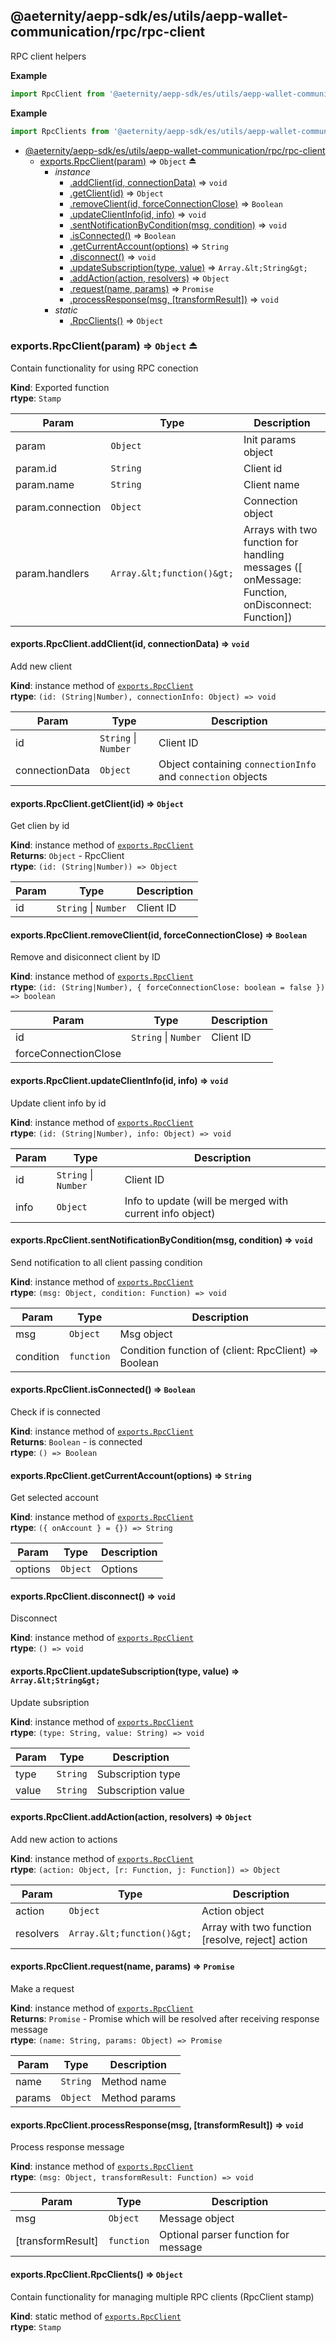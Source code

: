 <a id="module_@aeternity/aepp-sdk/es/utils/aepp-wallet-communication/rpc/rpc-client"></a>

## @aeternity/aepp-sdk/es/utils/aepp-wallet-communication/rpc/rpc-client
RPC client helpers

**Example**  
```js
import RpcClient from '@aeternity/aepp-sdk/es/utils/aepp-wallet-communication/rpc/rpc-client'
```
**Example**  
```js
import RpcClients from '@aeternity/aepp-sdk/es/utils/aepp-wallet-communication/rpc/rpc-client'
```

* [@aeternity/aepp-sdk/es/utils/aepp-wallet-communication/rpc/rpc-client](#module_@aeternity/aepp-sdk/es/utils/aepp-wallet-communication/rpc/rpc-client)
    * [exports.RpcClient(param)](#exp_module_@aeternity/aepp-sdk/es/utils/aepp-wallet-communication/rpc/rpc-client--exports.RpcClient) ⇒ `Object` ⏏
        * _instance_
            * [.addClient(id, connectionData)](#module_@aeternity/aepp-sdk/es/utils/aepp-wallet-communication/rpc/rpc-client--exports.RpcClient+addClient) ⇒ `void`
            * [.getClient(id)](#module_@aeternity/aepp-sdk/es/utils/aepp-wallet-communication/rpc/rpc-client--exports.RpcClient+getClient) ⇒ `Object`
            * [.removeClient(id, forceConnectionClose)](#module_@aeternity/aepp-sdk/es/utils/aepp-wallet-communication/rpc/rpc-client--exports.RpcClient+removeClient) ⇒ `Boolean`
            * [.updateClientInfo(id, info)](#module_@aeternity/aepp-sdk/es/utils/aepp-wallet-communication/rpc/rpc-client--exports.RpcClient+updateClientInfo) ⇒ `void`
            * [.sentNotificationByCondition(msg, condition)](#module_@aeternity/aepp-sdk/es/utils/aepp-wallet-communication/rpc/rpc-client--exports.RpcClient+sentNotificationByCondition) ⇒ `void`
            * [.isConnected()](#module_@aeternity/aepp-sdk/es/utils/aepp-wallet-communication/rpc/rpc-client--exports.RpcClient+isConnected) ⇒ `Boolean`
            * [.getCurrentAccount(options)](#module_@aeternity/aepp-sdk/es/utils/aepp-wallet-communication/rpc/rpc-client--exports.RpcClient+getCurrentAccount) ⇒ `String`
            * [.disconnect()](#module_@aeternity/aepp-sdk/es/utils/aepp-wallet-communication/rpc/rpc-client--exports.RpcClient+disconnect) ⇒ `void`
            * [.updateSubscription(type, value)](#module_@aeternity/aepp-sdk/es/utils/aepp-wallet-communication/rpc/rpc-client--exports.RpcClient+updateSubscription) ⇒ `Array.&lt;String&gt;`
            * [.addAction(action, resolvers)](#module_@aeternity/aepp-sdk/es/utils/aepp-wallet-communication/rpc/rpc-client--exports.RpcClient+addAction) ⇒ `Object`
            * [.request(name, params)](#module_@aeternity/aepp-sdk/es/utils/aepp-wallet-communication/rpc/rpc-client--exports.RpcClient+request) ⇒ `Promise`
            * [.processResponse(msg, [transformResult])](#module_@aeternity/aepp-sdk/es/utils/aepp-wallet-communication/rpc/rpc-client--exports.RpcClient+processResponse) ⇒ `void`
        * _static_
            * [.RpcClients()](#module_@aeternity/aepp-sdk/es/utils/aepp-wallet-communication/rpc/rpc-client--exports.RpcClient.RpcClients) ⇒ `Object`

<a id="exp_module_@aeternity/aepp-sdk/es/utils/aepp-wallet-communication/rpc/rpc-client--exports.RpcClient"></a>

### exports.RpcClient(param) ⇒ `Object` ⏏
Contain functionality for using RPC conection

**Kind**: Exported function  
**rtype**: `Stamp`

| Param | Type | Description |
| --- | --- | --- |
| param | `Object` | Init params object |
| param.id | `String` | Client id |
| param.name | `String` | Client name |
| param.connection | `Object` | Connection object |
| param.handlers | `Array.&lt;function()&gt;` | Arrays with two function for handling messages ([ onMessage: Function, onDisconnect: Function]) |

<a id="module_@aeternity/aepp-sdk/es/utils/aepp-wallet-communication/rpc/rpc-client--exports.RpcClient+addClient"></a>

#### exports.RpcClient.addClient(id, connectionData) ⇒ `void`
Add new client

**Kind**: instance method of [`exports.RpcClient`](#exp_module_@aeternity/aepp-sdk/es/utils/aepp-wallet-communication/rpc/rpc-client--exports.RpcClient)  
**rtype**: `(id: (String|Number), connectionInfo: Object) => void`

| Param | Type | Description |
| --- | --- | --- |
| id | `String` \| `Number` | Client ID |
| connectionData | `Object` | Object containing `connectionInfo` and `connection` objects |

<a id="module_@aeternity/aepp-sdk/es/utils/aepp-wallet-communication/rpc/rpc-client--exports.RpcClient+getClient"></a>

#### exports.RpcClient.getClient(id) ⇒ `Object`
Get clien by id

**Kind**: instance method of [`exports.RpcClient`](#exp_module_@aeternity/aepp-sdk/es/utils/aepp-wallet-communication/rpc/rpc-client--exports.RpcClient)  
**Returns**: `Object` - RpcClient  
**rtype**: `(id: (String|Number)) => Object`

| Param | Type | Description |
| --- | --- | --- |
| id | `String` \| `Number` | Client ID |

<a id="module_@aeternity/aepp-sdk/es/utils/aepp-wallet-communication/rpc/rpc-client--exports.RpcClient+removeClient"></a>

#### exports.RpcClient.removeClient(id, forceConnectionClose) ⇒ `Boolean`
Remove and disiconnect client by ID

**Kind**: instance method of [`exports.RpcClient`](#exp_module_@aeternity/aepp-sdk/es/utils/aepp-wallet-communication/rpc/rpc-client--exports.RpcClient)  
**rtype**: `(id: (String|Number), { forceConnectionClose: boolean = false }) => boolean`

| Param | Type | Description |
| --- | --- | --- |
| id | `String` \| `Number` | Client ID |
| forceConnectionClose |  |  |

<a id="module_@aeternity/aepp-sdk/es/utils/aepp-wallet-communication/rpc/rpc-client--exports.RpcClient+updateClientInfo"></a>

#### exports.RpcClient.updateClientInfo(id, info) ⇒ `void`
Update client info by id

**Kind**: instance method of [`exports.RpcClient`](#exp_module_@aeternity/aepp-sdk/es/utils/aepp-wallet-communication/rpc/rpc-client--exports.RpcClient)  
**rtype**: `(id: (String|Number), info: Object) => void`

| Param | Type | Description |
| --- | --- | --- |
| id | `String` \| `Number` | Client ID |
| info | `Object` | Info to update (will be merged with current info object) |

<a id="module_@aeternity/aepp-sdk/es/utils/aepp-wallet-communication/rpc/rpc-client--exports.RpcClient+sentNotificationByCondition"></a>

#### exports.RpcClient.sentNotificationByCondition(msg, condition) ⇒ `void`
Send notification to all client passing condition

**Kind**: instance method of [`exports.RpcClient`](#exp_module_@aeternity/aepp-sdk/es/utils/aepp-wallet-communication/rpc/rpc-client--exports.RpcClient)  
**rtype**: `(msg: Object, condition: Function) => void`

| Param | Type | Description |
| --- | --- | --- |
| msg | `Object` | Msg object |
| condition | `function` | Condition function of (client: RpcClient) => Boolean |

<a id="module_@aeternity/aepp-sdk/es/utils/aepp-wallet-communication/rpc/rpc-client--exports.RpcClient+isConnected"></a>

#### exports.RpcClient.isConnected() ⇒ `Boolean`
Check if is connected

**Kind**: instance method of [`exports.RpcClient`](#exp_module_@aeternity/aepp-sdk/es/utils/aepp-wallet-communication/rpc/rpc-client--exports.RpcClient)  
**Returns**: `Boolean` - is connected  
**rtype**: `() => Boolean`
<a id="module_@aeternity/aepp-sdk/es/utils/aepp-wallet-communication/rpc/rpc-client--exports.RpcClient+getCurrentAccount"></a>

#### exports.RpcClient.getCurrentAccount(options) ⇒ `String`
Get selected account

**Kind**: instance method of [`exports.RpcClient`](#exp_module_@aeternity/aepp-sdk/es/utils/aepp-wallet-communication/rpc/rpc-client--exports.RpcClient)  
**rtype**: `({ onAccount } = {}) => String`

| Param | Type | Description |
| --- | --- | --- |
| options | `Object` | Options |

<a id="module_@aeternity/aepp-sdk/es/utils/aepp-wallet-communication/rpc/rpc-client--exports.RpcClient+disconnect"></a>

#### exports.RpcClient.disconnect() ⇒ `void`
Disconnect

**Kind**: instance method of [`exports.RpcClient`](#exp_module_@aeternity/aepp-sdk/es/utils/aepp-wallet-communication/rpc/rpc-client--exports.RpcClient)  
**rtype**: `() => void`
<a id="module_@aeternity/aepp-sdk/es/utils/aepp-wallet-communication/rpc/rpc-client--exports.RpcClient+updateSubscription"></a>

#### exports.RpcClient.updateSubscription(type, value) ⇒ `Array.&lt;String&gt;`
Update subsription

**Kind**: instance method of [`exports.RpcClient`](#exp_module_@aeternity/aepp-sdk/es/utils/aepp-wallet-communication/rpc/rpc-client--exports.RpcClient)  
**rtype**: `(type: String, value: String) => void`

| Param | Type | Description |
| --- | --- | --- |
| type | `String` | Subscription type |
| value | `String` | Subscription value |

<a id="module_@aeternity/aepp-sdk/es/utils/aepp-wallet-communication/rpc/rpc-client--exports.RpcClient+addAction"></a>

#### exports.RpcClient.addAction(action, resolvers) ⇒ `Object`
Add new action to actions

**Kind**: instance method of [`exports.RpcClient`](#exp_module_@aeternity/aepp-sdk/es/utils/aepp-wallet-communication/rpc/rpc-client--exports.RpcClient)  
**rtype**: `(action: Object, [r: Function, j: Function]) => Object`

| Param | Type | Description |
| --- | --- | --- |
| action | `Object` | Action object |
| resolvers | `Array.&lt;function()&gt;` | Array with two function [resolve, reject] action |

<a id="module_@aeternity/aepp-sdk/es/utils/aepp-wallet-communication/rpc/rpc-client--exports.RpcClient+request"></a>

#### exports.RpcClient.request(name, params) ⇒ `Promise`
Make a request

**Kind**: instance method of [`exports.RpcClient`](#exp_module_@aeternity/aepp-sdk/es/utils/aepp-wallet-communication/rpc/rpc-client--exports.RpcClient)  
**Returns**: `Promise` - Promise which will be resolved after receiving response message  
**rtype**: `(name: String, params: Object) => Promise`

| Param | Type | Description |
| --- | --- | --- |
| name | `String` | Method name |
| params | `Object` | Method params |

<a id="module_@aeternity/aepp-sdk/es/utils/aepp-wallet-communication/rpc/rpc-client--exports.RpcClient+processResponse"></a>

#### exports.RpcClient.processResponse(msg, [transformResult]) ⇒ `void`
Process response message

**Kind**: instance method of [`exports.RpcClient`](#exp_module_@aeternity/aepp-sdk/es/utils/aepp-wallet-communication/rpc/rpc-client--exports.RpcClient)  
**rtype**: `(msg: Object, transformResult: Function) => void`

| Param | Type | Description |
| --- | --- | --- |
| msg | `Object` | Message object |
| [transformResult] | `function` | Optional parser function for message |

<a id="module_@aeternity/aepp-sdk/es/utils/aepp-wallet-communication/rpc/rpc-client--exports.RpcClient.RpcClients"></a>

#### exports.RpcClient.RpcClients() ⇒ `Object`
Contain functionality for managing multiple RPC clients (RpcClient stamp)

**Kind**: static method of [`exports.RpcClient`](#exp_module_@aeternity/aepp-sdk/es/utils/aepp-wallet-communication/rpc/rpc-client--exports.RpcClient)  
**rtype**: `Stamp`
